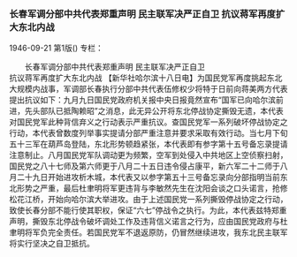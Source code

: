 ### 长春军调分部中共代表郑重声明  民主联军决严正自卫  抗议蒋军再度扩大东北内战

1946-09-21
第1版()
专栏：

　　长春军调分部中共代表郑重声明
    民主联军决严正自卫         
    抗议蒋军再度扩大东北内战
    【新华社哈尔滨十八日电】为国民党军再度挑起东北大规模内战事，军调部长春执行分部中共代表伍修权少将特于日前向蒋美两方代表提出抗议如下：九月九日国民党政府机关报中央日报竟然宣布“国军已向哈尔滨前进，先头部队已抵陶赖昭”之消息，此无异公开将东北停战协定撕毁无遗，本代表对国民党军此种背信弃义之行动表示严重抗议。查国民党军一系列破坏停战协定之行动，本代表曾数度列举事实提请分部严重注意并要求采取有效行动。当七月下旬五十三军在葫芦岛登陆，东北形势顿趋紧张，本代表即有参字第十五号备忘录提请注意制止。八月国民党军队调动更为频繁，空军到处侵入中共地区上空侦察扫射，国民党之八十七师及第六师更于八月二十五日违令侵占康平，新六军二十二师于八月二十九日开始进攻析木城，本代表又以参字第五十三号备忘录向分部指明当前东北形势之严重，最后杜聿明将军更违背与李敏然先生在沈阳会谈之口头诺言，抢修松花江桥，开始向哈尔滨大举进攻。由于上述国民党一系列撕毁停战协定之行动，致使长春分部不能行使其职权，保证“六七”停战令之执行。为此，本代表兹特郑重声明，撕毁东北停战令破坏调处工作及违背信义诺言之行为，应由国民党政府与杜聿明将军负完全责任。若国民党军不退返原防，仍冒然继续进攻，我东北民主联军将实行坚决之自卫抵抗。

